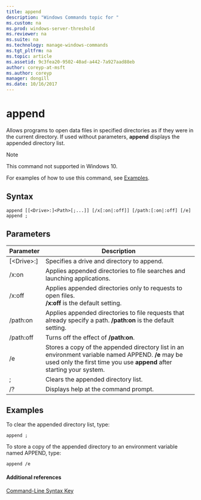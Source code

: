 ```yaml
---
title: append
description: "Windows Commands topic for "
ms.custom: na
ms.prod: windows-server-threshold
ms.reviewer: na
ms.suite: na
ms.technology: manage-windows-commands
ms.tgt_pltfrm: na
ms.topic: article
ms.assetid: 9c3fea20-9502-40ad-a442-7a927aad88eb
author: coreyp-at-msft
ms.author: coreyp
manager: dongill
ms.date: 10/16/2017
---
```


# append



Allows programs to open data files in specified directories as if they were in the current directory. If used without parameters, **append** displays the appended directory list.

> [!NOTE]
> This command not supported in Windows 10.
>

For examples of how to use this command, see [Examples](#BKMK_examples).

## Syntax

```
append [[<Drive>:]<Path>[;...]] [/x[:on|:off]] [/path:[:on|:off] [/e] 
append ;
```

## Parameters

|     Parameter     |                                                                                 Description                                                                                 |
|-------------------|-----------------------------------------------------------------------------------------------------------------------------------------------------------------------------|
| [\<Drive>:]<Path> |                                                                 Specifies a drive and directory to append.                                                                  |
|       /x:on       |                                                  Applies appended directories to file searches and launching applications.                                                  |
|      /x:off       |                                     Applies appended directories only to requests to open files.</br>**/x:off** is the default setting.                                     |
|     /path:on      |                               Applies appended directories to file requests that already specify a path. **/path:on** is the default setting.                               |
|     /path:off     |                                                                    Turns off the effect of **/path:on**.                                                                    |
|        /e         | Stores a copy of the appended directory list in an environment variable named APPEND. **/e** may be used only the first time you use **append** after starting your system. |
|         ;         |                                                                     Clears the appended directory list.                                                                     |
|        /?         |                                                                    Displays help at the command prompt.                                                                     |

## <a name="BKMK_examples"></a>Examples

To clear the appended directory list, type:
```
append ;
```
To store a copy of the appended directory to an environment variable named APPEND, type:
```
append /e
```

#### Additional references

[Command-Line Syntax Key](command-line-syntax-key.md)
